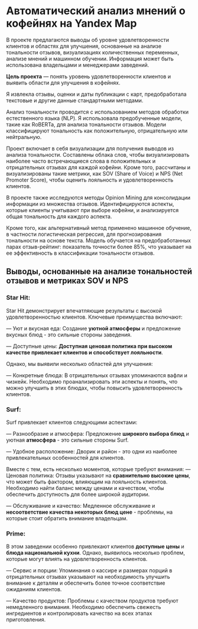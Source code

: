 # Автоматический анализ мнений о кофейнях на Yandex Map

В проекте предлагаются выводы об уровне удовлетворенности клиентов и областях для улучшения, основанные на анализе тональности отзывов, визуализациях количественных переменных, анализе мнений и машинном обучении. Информация может быть использована владельцами и менеджерами заведений.

**Цель проекта** — понять уровень удовлетворенности клиентов и выявить области для улучшения в кофейнях.

Я извлекла отзывы, оценки и даты публикации с карт, предобработала текстовые и другие данные стандартными методами.

Анализ тональности проводится с использованием методов обработки естественного языка (NLP). Я использовала предобученные модели, такие как RoBERTa, для анализа тональности отзывов. Модели классифицируют тональность как положительную, отрицательную или нейтральную.

Проект включает в себя визуализации для получения выводов из анализа тональности. Составлены облака слов, чтобы визуализировать наиболее часто встречающиеся слова в положительных и отрицательных отзывах для каждой кофейни. Кроме того, рассчитаны и визуализированы такие метрики, как SOV (Share of Voice) и NPS (Net Promoter Score), чтобы оценить лояльность и удовлетворенность клиентов.

В проекте также исследуются методы Opinion Mining для консолидации информации из множества отзывов. Идентифицируются аспекты, которые клиенты учитывают при выборе кофейни, и анализируется общая тональность для каждого аспекта.

Кроме того, как альтернативный метод применено машинное обучение, в частности логистическая регрессия, для прогнозирования тональности на основе текста. Модель обучается на предобработанных парах отзыв-рейтинг: показатель точности более 85%, что указывает на ее эффективность в классификации тональности отзывов.

## Выводы, основанные на анализе тональностей отзывов и метриках SOV и NPS

### **Star Hit**:
Star Hit демонстрирует впечатляющие результаты с высокой удовлетворенностью клиентов. Ключевые преимущества включают:

— Уют и вкусная еда: Создание **уютной атмосферы** и предложение вкусных блюд - это сильные стороны заведения.

— Доступные цены: **Доступная ценовая политика при высоком качестве привлекает клиентов и способствует лояльности**.

Однако, мы выявили несколько областей для улучшения:

— Конкретные блюда: В отрицательных отзывах упоминаются вафли и чизкейк. Необходимо проанализировать эти аспекты и понять, что можно улучшить в этих блюдах, чтобы повысить удовлетворенность клиентов.

### **Surf**:
Surf привлекает клиентов следующими аспектами:

— Разнообразие и атмосфера: Предложение **широкого выбора блюд** и уютная **атмосфера** - это сильные стороны Surf.

— Удобное расположение: Дворик и район - это одни из наиболее привлекательных особенностей для клиентов.

Вместе с тем, есть несколько моментов, которые требуют внимания:
— Ценовая политика: Отзывы указывают на **сравнительно высокие цены**, что может быть фактором, влияющим на лояльность клиентов. Необходимо найти баланс между ценами и качеством, чтобы обеспечить доступность для более широкой аудитории.

— Обслуживание и качество: Медленное обслуживание и **несоответствие качества некоторых блюд цене** - проблемы, на которые стоит обратить внимание владельцам.

### **Prime**:
В этом заведении особенно привлекают клиентов **доступные цены** и **блюда национальной кухни**. Однако, выявилось несколько проблем, которые могут влиять на удовлетворенность клиентов.

— Сервис и порции: Упоминания о кассире и размерах порций в отрицательных отзывах указывают на необходимость улучшить внимание к деталям и обеспечить более точное соответствие ожиданиям клиентов.

— Качество продуктов: Проблемы с качеством продуктов требуют немедленного внимания. Необходимо обеспечить свежесть ингредиентов и контролировать качество на всех этапах приготовления.

